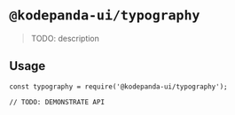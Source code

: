 # `@kodepanda-ui/typography`

> TODO: description

## Usage

```
const typography = require('@kodepanda-ui/typography');

// TODO: DEMONSTRATE API
```
